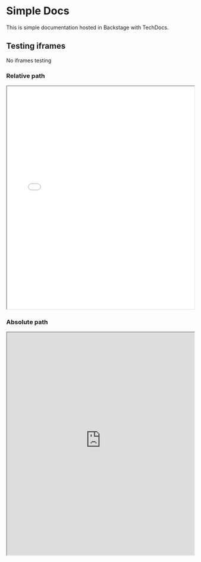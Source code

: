 # Simple Docs

This is simple documentation hosted in Backstage with TechDocs.

## Testing iframes
No iframes testing

### Relative path
<iframe markdown="1" src="./emails/examples/html_template.html" height="600" width="100%"></iframe>

### Absolute path

<iframe markdown="1" src="https://raw.githubusercontent.com/jescalada/backstage-mkdocs-testing/refs/heads/main/docs/emails/examples/html_template.html" height="600" width="100%"></iframe>